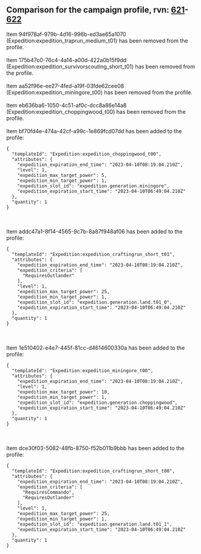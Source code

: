 ## Comparison for the campaign profile, rvn: [621](https://github.com/PRO100KatYT/FortniteProfileRevisions/tree/main/profiles/campaign/621%20campaign.json)-[622](https://github.com/PRO100KatYT/FortniteProfileRevisions/tree/main/profiles/campaign/622%20campaign.json)

Item 94f978af-979b-4d16-996b-ed3ae65a1070 (Expedition:expedition_traprun_medium_t01) has been removed from the profile.
<br><br>
Item 175b47c0-76c4-4a14-a00d-422a0b15f9dd (Expedition:expedition_survivorscouting_short_t01) has been removed from the profile.
<br><br>
Item aa52f96e-ee27-4fed-a19f-03fde62cee08 (Expedition:expedition_miningore_t00) has been removed from the profile.
<br><br>
Item eb636ba6-1050-4c51-af0c-dcc8a86e14a8 (Expedition:expedition_choppingwood_t00) has been removed from the profile.
<br><br>
Item bf70fd4e-474a-42cf-a99c-1e869fcd07dd has been added to the profile:

```
{
  "templateId": "Expedition:expedition_choppingwood_t00",
  "attributes": {
    "expedition_expiration_end_time": "2023-04-10T08:19:04.210Z",
    "level": 1,
    "expedition_max_target_power": 5,
    "expedition_min_target_power": 1,
    "expedition_slot_id": "expedition.generation.miningore",
    "expedition_expiration_start_time": "2023-04-10T06:49:04.210Z"
  },
  "quantity": 1
}
```

<br><br>
Item addc47a1-8f14-4565-9c7b-8a87f948af06 has been added to the profile:

```
{
  "templateId": "Expedition:expedition_craftingrun_short_t01",
  "attributes": {
    "expedition_expiration_end_time": "2023-04-10T08:19:04.210Z",
    "expedition_criteria": [
      "RequiresOutlander"
    ],
    "level": 1,
    "expedition_max_target_power": 25,
    "expedition_min_target_power": 1,
    "expedition_slot_id": "expedition.generation.land.t01_0",
    "expedition_expiration_start_time": "2023-04-10T06:49:04.210Z"
  },
  "quantity": 1
}
```

<br><br>
Item 1e510402-e4e7-445f-81cc-d4614600330a has been added to the profile:

```
{
  "templateId": "Expedition:expedition_miningore_t00",
  "attributes": {
    "expedition_expiration_end_time": "2023-04-10T08:19:04.210Z",
    "level": 1,
    "expedition_max_target_power": 10,
    "expedition_min_target_power": 1,
    "expedition_slot_id": "expedition.generation.choppingwood",
    "expedition_expiration_start_time": "2023-04-10T06:49:04.210Z"
  },
  "quantity": 1
}
```

<br><br>
Item dce30f03-5082-48fb-8750-f52b011b9bbb has been added to the profile:

```
{
  "templateId": "Expedition:expedition_craftingrun_short_t00",
  "attributes": {
    "expedition_expiration_end_time": "2023-04-10T08:19:04.210Z",
    "expedition_criteria": [
      "RequiresCommando",
      "RequiresOutlander"
    ],
    "level": 1,
    "expedition_max_target_power": 25,
    "expedition_min_target_power": 1,
    "expedition_slot_id": "expedition.generation.land.t01_1",
    "expedition_expiration_start_time": "2023-04-10T06:49:04.210Z"
  },
  "quantity": 1
}
```

<br><br>
